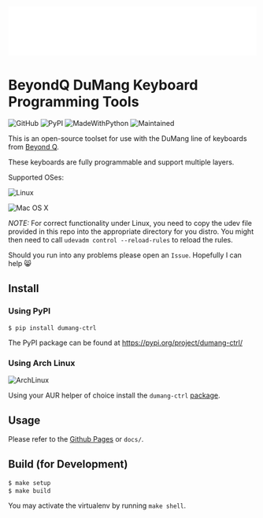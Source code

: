 ![Logo](docs/images/dumang-logo.png)

# BeyondQ DuMang Keyboard Programming Tools

![GitHub](https://img.shields.io/github/license/mayanez/dumang-keyboard-ctrl)
![PyPI](https://img.shields.io/pypi/v/dumang-ctrl)
![MadeWithPython](https://img.shields.io/badge/Made%20with-Python-1f425f.svg)
![Maintained](https://img.shields.io/badge/Maintained%3F-yes-green.svg)

This is an open-source toolset for use with the DuMang line of keyboards from [Beyond Q](www.beyondq.com/).

These keyboards are fully programmable and support multiple layers.

Supported OSes:

![Linux](https://img.shields.io/badge/Linux-FCC624?style=for-the-badge&logo=linux&logoColor=black)

![Mac OS X](https://img.shields.io/badge/mac%20os-000000?style=for-the-badge&logo=apple&logoColor=white)

_NOTE:_ For correct functionality under Linux, you need to copy the udev file provided in this repo into the appropriate directory for you distro. You might then need to call `udevadm control --reload-rules` to reload the rules.

Should you run into any problems please open an `Issue`. Hopefully I can help 😸

## Install

### Using PyPI

    $ pip install dumang-ctrl

The PyPI package can be found at https://pypi.org/project/dumang-ctrl/

### Using Arch Linux

![ArchLinux](https://img.shields.io/badge/Arch_Linux-1793D1?style=for-the-badge&logo=arch-linux&logoColor=white)

Using your AUR helper of choice install the `dumang-ctrl` [package](https://aur.archlinux.org/packages/dumang-ctrl).

## Usage

Please refer to the [Github Pages](https://mayanez.github.io/dumang-keyboard-ctrl/) or `docs/`.

## Build (for Development)

    $ make setup
    $ make build

You may activate the virtualenv by running `make shell`.
